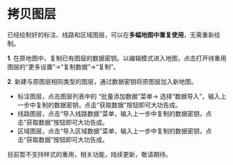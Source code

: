 # 拷贝图层

已经绘制好的标注、线路和区域图层，可以在**多幅地图中重复使用**，无需重新绘制。

**1**.  在原地图中，复制已有图层的数据密钥。以编辑模式进入地图，点击打开待重用图层的“更多设置”->“复制数据”->“复制”。


**2**. 新建与原图层相同类型的图层，通过数据密钥将原图层加入新地图。


* 标注图层，点击图层列表中的 “批量添加数据”菜单-> 选择“数据导入”，输入上一步中复制的数据密钥，点击“获取数据”按钮即可大功告成。
* 线路图层，点击“导入线路数据”菜单，输入上一步中复制的数据密钥，点击“获取数据”按钮即可大功告成。
* 区域图层，点击“导入区域数据”菜单，输入上一步中复制的数据密钥，点击“获取数据”按钮即可大功告成。

目前暂不支持样式的重用，相关功能，陆续更新，敬请期待。




